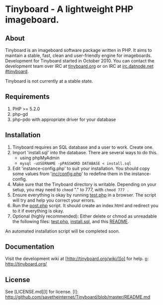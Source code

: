 # Tinyboard - A lightweight PHP imageboard.

## About
Tinyboard is an imageboard software package written in PHP. It aims to maintain a stable, fast, clean and user-friendly engine for imageboards. Development for Tinyboard started in October 2010. You can contact the development team over IRC at [tinyboard.org][o] or on IRC at [irc.datnode.net #tinyboard][i].

Tinyboard is not currently at a stable state.

[o]: http://tinyboard.org/
[i]: irc://irc.datnode.net/tinyboard

## Requirements
 1. PHP >= 5.2.0
 2. php-gd
 3. php-pdo with appropriate driver for your database

## Installation
 1. Tinyboard requires an SQL database and a user to work. Create one.
 2. Import 'install.sql' into the database. There are several ways to do this.
	- using phpMyAdmin
	- `mysql -uUSERNAME -pPASSWORD DATABASE < install.sql`
 3. Edit 'instance-config.php' to suit your installation. You should copy some values from '[inc/config.php][c]' to redefine them in the instance-config.
 4. Make sure that the Tinyboard directory is writable. Depending on your setup, you may need to `chmod` "." to 777, with `chmod 777 .`
 5. Ensure everything is okay by running [test.php][t] in a browser. The script will try and help you correct your errors.
 6. Run the [post.php][p] script. It should create an index.html and redirect you to it if everything is okay.
 7. Optional (highly recommended): Either delete or chmod as unreadable the following files: [test.php][t], [install.sql][i], and this [README][r].
 
An automated installation script will be completed soon.

[t]: http://github.com/savetheinternet/Tinyboard/blob/master/test.php
[p]: http://github.com/savetheinternet/Tinyboard/blob/master/post.php
[c]: http://github.com/savetheinternet/Tinyboard/blob/master/inc/config.php
[i]: http://github.com/savetheinternet/Tinyboard/blob/master/install.sql
[r]: http://github.com/savetheinternet/Tinyboard/blob/master/README.md

## Documentation
Visit the development wiki at [http://tinyboard.org/wiki/][o] for help.
[o]: http://tinyboard.org/

## License
See [LICENSE.md][l] for license.
[l]: http://github.com/savetheinternet/Tinyboard/blob/master/README.md